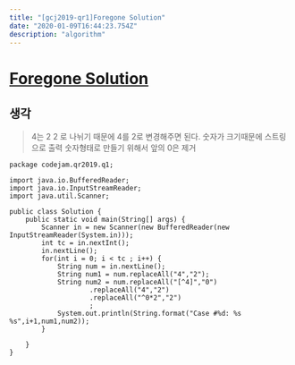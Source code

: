```yaml
---
title: "[gcj2019-qr1]Foregone Solution"
date: "2020-01-09T16:44:23.754Z"
description: "algorithm"
---
```


# [Foregone Solution](https://codingcompetitions.withgoogle.com/codejam/round/0000000000051705/0000000000088231)

## 생각

> 4는 2 2 로 나뉘기 때문에 4를 2로 변경해주면 된다.
> 숫자가 크기때문에 스트링으로 출력
> 숫자형태로 만들기 위해서 앞의 0은 제거

```{.java}
package codejam.qr2019.q1;

import java.io.BufferedReader;
import java.io.InputStreamReader;
import java.util.Scanner;

public class Solution {
    public static void main(String[] args) {
        Scanner in = new Scanner(new BufferedReader(new InputStreamReader(System.in)));
        int tc = in.nextInt();
        in.nextLine();
        for(int i = 0; i < tc ; i++) {
            String num = in.nextLine();
            String num1 = num.replaceAll("4","2");
            String num2 = num.replaceAll("[^4]","0")
                    .replaceAll("4","2")
                    .replaceAll("^0*2","2")
                    ;
            System.out.println(String.format("Case #%d: %s %s",i+1,num1,num2));
        }

    }
}
```